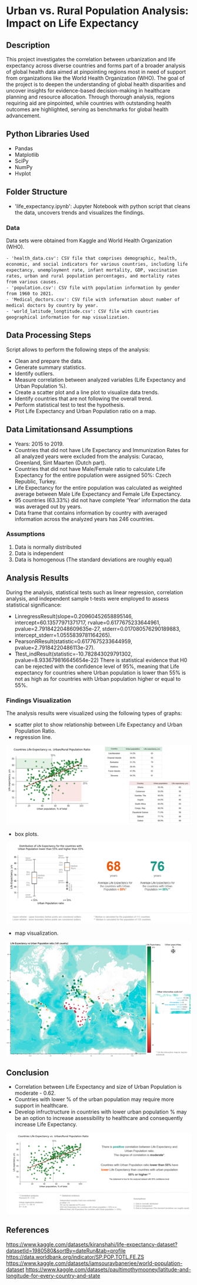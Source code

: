 # Urban vs. Rural Population Analysis: Impact on Life Expectancy

## Description
This project investigates the correlation between urbanization and life expectancy across diverse countries and forms part of a broader analysis of global health data aimed at pinpointing regions most in need of support from organizations like the World Health Organization (WHO). The goal of the project is to deepen the understanding of global health disparities and uncover insights for evidence-based decision-making in healthcare planning and resource allocation. Through thorough analysis, regions requiring aid are pinpointed, while countries with outstanding health outcomes are highlighted, serving as benchmarks for global health advancement.

## Python Libraries Used
- Pandas
- Matplotlib
- SciPy
- NumPy
- Hvplot

## Folder Structure
- 'life_expectancy.ipynb': Jupyter Notebook with python script that cleans the data, uncovers trends and visualizes the findings.

### Data
Data sets were obtained from Kaggle and World Health Organization (WHO).

    - 'health_data.csv': CSV file that comprises demographic, health, economic, and social indicators for various countries, including life expectancy, unemployment rate, infant mortality, GDP, vaccination rates, urban and rural population percentages, and mortality rates from various causes. 
    - 'population.csv': CSV file with population information by gender from 1960 to 2021.
    - 'Medical_doctors.csv': CSV file with information about number of medical doctors by country by year. 
    - 'world_latitude_longtitude.csv': CSV file with countries geographical information for map visualization.

## Data Processing Steps
Script allows to perform the following steps of the analysis:

- Clean and prepare the data.
- Generate summary statistics.
- Identify outliers.
- Measure correlation between analyzed variables (Life Expectancy and Urban Population %).
- Create a scatter plot and a line plot to visualize data trends.
- Identify countries that are not following the overall trend.
- Perform statistical test to test the hypothesis. 
- Plot Life Expectancy and Urban Population ratio on a map.

## Data Limitationsand Assumptions
- Years: 2015 to 2019.
- Countries that did not have Life Expectancy and Immunization Rates for all analyzed years were excluded from the analysis:
Curacao,
Greenland,
Sint Maarten (Dutch part).
- Countries that did not have Male/Female ratio to calculate Life Expectancy for the entire population were assigned 50%:
Czech Republic,
Turkey.
- Life Expectancy for the entire population was calculated as weighted average between Male Life Expectancy and Female Life Expectancy. 
- 95 countries (63.33%) did not have complete ‘Year’ information the data was averaged out by years.
- Data frame that contains information by country with averaged information across the analyzed years has 246 countries.

### Assumptions
1. Data is normally distributed
2. Data is independent
3. Data is homogenous (The standard deviations are roughly equal)

## Analysis Results

During the analysis, statistical tests such as linear regression, correlation analysis, and independent sample t-tests were employed to assess statistical significance:
- LinregressResult(slope=0.20960452658895146, intercept=60.13577971371717, rvalue=0.6177675233644961, pvalue=2.7918422048609635e-27, stderr=0.017080576290189883, intercept_stderr=1.0555839781164265).
- PearsonRResult(statistic=0.6177675233644959, pvalue=2.79184220486113e-27).
- Ttest_indResult(statistic=-10.782843029791302, pvalue=8.933679816645654e-22)
There is statistical evidence that H0 can be rejected with the confidence level of 95%, meaning that Life expectancy for countries where Urban population is lower than 55% is not as high as for countries with Urban population higher or equal to 55%.

### Findings Visualization

The analysis results were visualized using the following types of graphs:

- scatter plot to show relationship between Life Expectancy and Urban Population Ratio.
- regression line.

![Getting Started](Images/countries_list.png)

- box plots.

![Getting Started](Images/life_span_comparison.png)

- map visualization.

![Getting Started](Images/map.png)


## Conclusion

- Correlation between Life Expectancy and size of Urban Population is moderate - 0.62.
- Countries with lower % of the urban population may require more support in healthcare.
- Develop infructructure in countries with lower urban population % may be an option to increase assessibility to healthcare and consequently increase Life Expectancy.

![Getting Started](Images/overview_slide.png)


## References
https://www.kaggle.com/datasets/kiranshahi/life-expectancy-dataset?datasetId=1980580&sortBy=dateRun&tab=profile 
https://data.worldbank.org/indicator/SP.POP.TOTL.FE.ZS
https://www.kaggle.com/datasets/iamsouravbanerjee/world-population-dataset
https://www.kaggle.com/datasets/paultimothymooney/latitude-and-longitude-for-every-country-and-state

